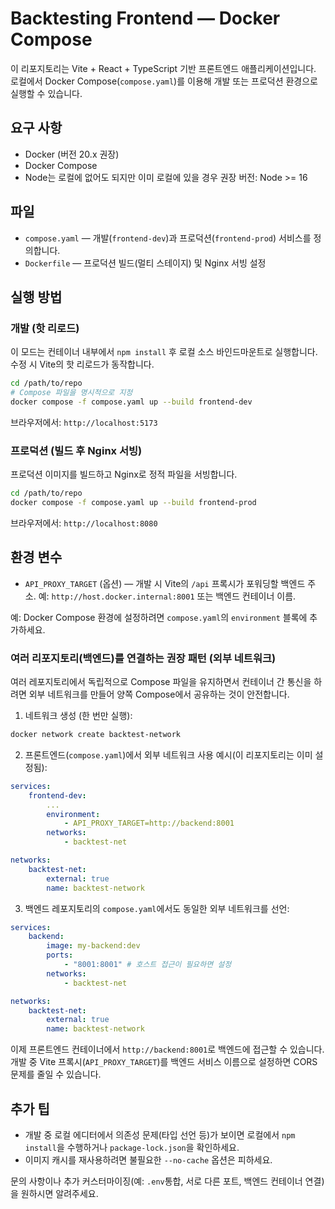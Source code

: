 # Backtesting Frontend — Docker Compose

이 리포지토리는 Vite + React + TypeScript 기반 프론트엔드 애플리케이션입니다. 로컬에서 Docker Compose(`compose.yaml`)를 이용해 개발 또는 프로덕션 환경으로 실행할 수 있습니다.

## 요구 사항
- Docker (버전 20.x 권장)
- Docker Compose
- Node는 로컬에 없어도 되지만 이미 로컬에 있을 경우 권장 버전: Node >= 16

## 파일
- `compose.yaml` — 개발(`frontend-dev`)과 프로덕션(`frontend-prod`) 서비스를 정의합니다.
- `Dockerfile` — 프로덕션 빌드(멀티 스테이지) 및 Nginx 서빙 설정

## 실행 방법
### 개발 (핫 리로드)
이 모드는 컨테이너 내부에서 `npm install` 후 로컬 소스 바인드마운트로 실행합니다. 수정 시 Vite의 핫 리로드가 동작합니다.

```bash
cd /path/to/repo
# Compose 파일을 명시적으로 지정
docker compose -f compose.yaml up --build frontend-dev
```

브라우저에서: `http://localhost:5173`

### 프로덕션 (빌드 후 Nginx 서빙)
프로덕션 이미지를 빌드하고 Nginx로 정적 파일을 서빙합니다.

```bash
cd /path/to/repo
docker compose -f compose.yaml up --build frontend-prod
```

브라우저에서: `http://localhost:8080`

## 환경 변수
- `API_PROXY_TARGET` (옵션) — 개발 시 Vite의 `/api` 프록시가 포워딩할 백엔드 주소. 예: `http://host.docker.internal:8001` 또는 백엔드 컨테이너 이름.

예: Docker Compose 환경에 설정하려면 `compose.yaml`의 `environment` 블록에 추가하세요.

### 여러 리포지토리(백엔드)를 연결하는 권장 패턴 (외부 네트워크)
여러 레포지토리에서 독립적으로 Compose 파일을 유지하면서 컨테이너 간 통신을 하려면 외부 네트워크를 만들어 양쪽 Compose에서 공유하는 것이 안전합니다.

1. 네트워크 생성 (한 번만 실행):

```bash
docker network create backtest-network
```

2. 프론트엔드(`compose.yaml`)에서 외부 네트워크 사용 예시(이 리포지토리는 이미 설정됨):

```yaml
services:
	frontend-dev:
		...
		environment:
			- API_PROXY_TARGET=http://backend:8001
		networks:
			- backtest-net

networks:
	backtest-net:
		external: true
		name: backtest-network
```

3. 백엔드 레포지토리의 `compose.yaml`에서도 동일한 외부 네트워크를 선언:

```yaml
services:
	backend:
		image: my-backend:dev
		ports:
			- "8001:8001" # 호스트 접근이 필요하면 설정
		networks:
			- backtest-net

networks:
	backtest-net:
		external: true
		name: backtest-network
```

이제 프론트엔드 컨테이너에서 `http://backend:8001`로 백엔드에 접근할 수 있습니다. 개발 중 Vite 프록시(`API_PROXY_TARGET`)를 백엔드 서비스 이름으로 설정하면 CORS 문제를 줄일 수 있습니다.

## 추가 팁
- 개발 중 로컬 에디터에서 의존성 문제(타입 선언 등)가 보이면 로컬에서 `npm install`을 수행하거나 `package-lock.json`을 확인하세요.
- 이미지 캐시를 재사용하려면 불필요한 `--no-cache` 옵션은 피하세요.

문의 사항이나 추가 커스터마이징(예: `.env`통합, 서로 다른 포트, 백엔드 컨테이너 연결)을 원하시면 알려주세요.

